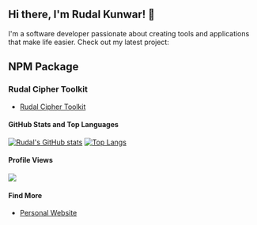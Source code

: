 ## Hi there, I'm Rudal Kunwar! 👋

I'm a software developer passionate about creating tools and applications that make life easier. Check out my latest project:

## NPM Package
  ### Rudal Cipher Toolkit

- [Rudal Cipher Toolkit](https://www.npmjs.com/package/rudal-cipher-toolkit)

#### GitHub Stats and Top Languages

[![Rudal's GitHub stats](https://github-readme-stats.vercel.app/api?username=rudalkunwar&show_icons=true&theme=radical)](https://github.com/anuraghazra/github-readme-stats) [![Top Langs](https://github-readme-stats.vercel.app/api/top-langs/?username=rudalkunwar&layout=compact)](https://github.com/anuraghazra/github-readme-stats)


#### Profile Views

![](https://komarev.com/ghpvc/?username=rudalkunwar&color=blue)

#### Find More

- [Personal Website](https://www.rudalkunwar.com.np/)
